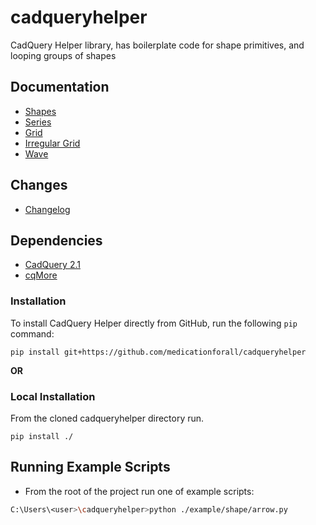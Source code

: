 # cadqueryhelper
CadQuery Helper library, has boilerplate code for shape primitives, and looping groups of shapes

## Documentation
* [Shapes](./documentation/shapes.md)
* [Series](./documentation/series.md)
* [Grid](./documentation/grid.md)
* [Irregular Grid](./documentation/irregularGrid.md)
* [Wave](./documentation/wave.md)

## Changes
* [Changelog](./changes.md)

## Dependencies
* [CadQuery 2.1](https://github.com/CadQuery/cadquery)
* [cqMore](https://github.com/JustinSDK/cqMore)

### Installation
To install CadQuery Helper directly from GitHub, run the following `pip` command:

	pip install git+https://github.com/medicationforall/cadqueryhelper

**OR**

### Local Installation
From the cloned cadqueryhelper directory run.

	pip install ./


## Running Example Scripts
* From the root of the project run one of example scripts:

``` bash
C:\Users\<user>\cadqueryhelper>python ./example/shape/arrow.py
```
